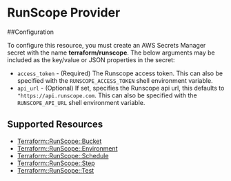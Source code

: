# RunScope Provider

##Configuration

To configure this resource, you must create an AWS Secrets Manager secret with the name **terraform/runscope**. The below arguments may be included as the key/value or JSON properties in the secret:

* `access_token` - (Required) The Runscope access token.
  This can also be specified with the `RUNSCOPE_ACCESS_TOKEN` shell
  environment variable.
* `api_url` - (Optional) If set, specifies the Runscope api url, this
   defaults to `"https://api.runscope.com`. This can also be specified
   with the `RUNSCOPE_API_URL` shell environment variable.


## Supported Resources

* [Terraform::RunScope::Bucket](docs/providers/runscope/Bucket.md)
* [Terraform::RunScope::Environment](docs/providers/runscope/Environment.md)
* [Terraform::RunScope::Schedule](docs/providers/runscope/Schedule.md)
* [Terraform::RunScope::Step](docs/providers/runscope/Step.md)
* [Terraform::RunScope::Test](docs/providers/runscope/Test.md)